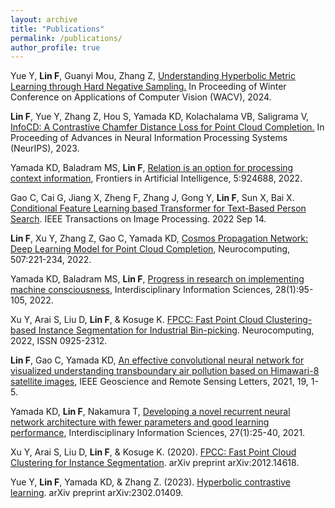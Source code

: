 ```yaml
---
layout: archive
title: "Publications"
permalink: /publications/
author_profile: true
---
```


<!-- {% if author.googlescholar %}
  You can also find my articles on <u><a href="{{author.googlescholar}}">my Google Scholar profile</a>.</u>
{% endif %}

{% include base_path %}

{% for post in site.publications reversed %}
  {% include archive-single.html %}
{% endfor %} -->

<!-- # Research -->

<!-- **Lehong Wang**, Savita V. Kendre, Haotian Liu and Markus P. Nemitz. [STREAM: Software Tool for Routing Efficiently Advanced Macrofluidics.](https://arxiv.org/abs/2312.01130) ICRA (Under review)


Zilin Dai, Yijia Wu, Haotian Liu, **Lehong Wang** and Markus P. Nemitz. [Vision-based FDM Printing for Fabricating Airtight Soft Actuators.](https://arxiv.org/abs/2312.01135) RoboSoft (Oral Presentation)


**Lehong Wang\***, Savita V. Kendre*, Ethan Wilke, Nicholas Pacheco, Loris Fichera and Markus P. Nemitz. [FDM Printing: A Fabrication Method for Fluidic Soft Circuits?](https://arxiv.org/abs/2312.01131) RoboSoft (Accepted) -->
<!-- \* Means equal contribution -->

Yue Y, **Lin F**, Guanyi Mou, Zhang Z, [Understanding Hyperbolic Metric Learning through Hard Negative Sampling.](https://openaccess.thecvf.com/content/WACV2024/papers/Yue_Understanding_Hyperbolic_Metric_Learning_Through_Hard_Negative_Sampling_WACV_2024_paper.pdf) In Proceeding of Winter Conference on Applications of Computer Vision (WACV), 2024.

**Lin F**, Yue Y, Zhang Z, Hou S, Yamada KD, Kolachalama VB, Saligrama V, [InfoCD: A Contrastive Chamfer Distance Loss for Point Cloud Completion.](https://proceedings.neurips.cc/paper_files/paper/2023/file/f2ea1943896474b7cd9796b93e526f6f-Paper-Conference.pdf) In Proceeding of Advances in Neural Information Processing Systems (NeurIPS), 2023.

Yamada KD, Baladram MS, **Lin F**, [Relation is an option for processing context information](https://doi.org/10.3389/frai.2022.924688), Frontiers in Artificial Intelligence, 5:924688, 2022. 

Gao C, Cai G, Jiang X, Zheng F, Zhang J, Gong Y, **Lin F**, Sun X, Bai X. [Conditional Feature Learning based Transformer for Text-Based Person Search](https://ieeexplore.ieee.org/abstract/document/9893017). IEEE Transactions on Image Processing. 2022 Sep 14.

**Lin F**, Xu Y, Zhang Z, Gao C, Yamada KD, [Cosmos Propagation Network: Deep Learning Model for Point Cloud Completion](https://www.sciencedirect.com/science/article/pii/S0925231222009821), Neurocomputing, 507:221-234, 2022.


Yamada KD, Baladram MS, **Lin F**, [Progress in research on implementing machine consciousness](https://www.jstage.jst.go.jp/article/iis/28/1/28_2022.R.02/_article/-char/en), Interdisciplinary Information Sciences, 28(1):95-105, 2022.

Xu Y, Arai S, Liu D, **Lin F**, & Kosuge K. [FPCC: Fast Point Cloud Clustering-based Instance Segmentation for Industrial Bin-picking](https://www.sciencedirect.com/science/article/pii/S0925231222003915). Neurocomputing, 2022, ISSN 0925-2312.

**Lin F**, Gao C, Yamada KD, [An effective convolutional neural network for visualized understanding transboundary air pollution based on Himawari-8 satellite images](https://ieeexplore.ieee.org/document/9512552), IEEE Geoscience and Remote Sensing Letters, 2021, 19, 1-5.


Yamada KD, **Lin F**, Nakamura T, [Developing a novel recurrent neural network architecture with fewer parameters and good learning performance](https://www.jstage.jst.go.jp/article/iis/advpub/0/advpub_2020.R.01/_article/-char/en), Interdisciplinary Information Sciences, 27(1):25-40, 2021.


Xu Y, Arai S, Liu D, **Lin F**, & Kosuge K. (2020). [FPCC: Fast Point Cloud Clustering for Instance Segmentation](https://arxiv.org/abs/2012.14618). arXiv preprint arXiv:2012.14618.

Yue Y, **Lin F**, Yamada KD, & Zhang Z. (2023). [Hyperbolic contrastive learning](https://arxiv.org/abs/2302.01409). arXiv preprint arXiv:2302.01409. 

<!-- 1. Yue Y, Lin F, Guanyi Mou, Zhang Z, Understanding Hyperbolic Metric Learning through Hard Negative Sampling. In Proceeding of Winter Conference on Applications of Computer Vision (WACV), 2024.
2. Lin F, Yue Y, Zhang Z, Hou S, Yamada KD, Kolachalama VB, Saligrama V, InfoCD: A Contrastive Chamfer Distance Loss for Point Cloud Completion. In Proceeding of Advances in Neural Information Processing Systems (NeurIPS), 2023.
3. Lin F, Yue Y, Hou S, Yu X, Xu Y, Yamada KD, Zhang Z, Hyperbolic Chamfer Distance for Point Cloud Completion. In Proceeding of International Conference on Computer Vision (ICCV), 2023.
4. Yamada KD, Baladram MS, Lin F, Relation is an option for processing context information, Frontiers in Artificial Intelligence, Frontiers in Artificial Intelligence, 5:924688, 2022. [link](https://doi.org/10.3389/frai.2022.924688)
5. Gao C, Cai G, Jiang X, Zheng F, Zhang J, Gong Y, Lin F, Sun X, Bai X. Conditional Feature Learning based Transformer for Text-Based Person Search. IEEE Transactions on Image Processing. 2022 Sep 14. [link](https://ieeexplore.ieee.org/abstract/document/9893017)
6. Lin F, Xu Y, Zhang Z, Gao C, Yamada KD, Cosmos Propagation Network: Deep Learning Model for Point Cloud Completion, Neurocomputing, 507:221-234, 2022. [link](https://www.sciencedirect.com/science/article/pii/S0925231222009821)
7. Yamada KD, Baladram MS, Lin F, Progress in research on implementing machine consciousness, Interdisciplinary Information Sciences, 28(1):95-105, 2022. [link](https://www.jstage.jst.go.jp/article/iis/28/1/28_2022.R.02/_article/-char/en) 
8. Xu, Y., Arai, S., Liu, D., Lin, F., & Kosuge, K. . FPCC: Fast Point Cloud Clustering-based Instance Segmentation for Industrial Bin-picking. Neurocomputing, 2022, ISSN 0925-2312.[link](https://www.sciencedirect.com/science/article/pii/S0925231222003915)
9. Lin F, Gao C, Yamada KD, An effective convolutional neural network for visualized understanding transboundary air pollution based on Himawari-8 satellite images, IEEE Geoscience and Remote Sensing Letters, 2021, 19, 1-5. [link](https://ieeexplore.ieee.org/document/9512552)
10. Yamada KD, Lin F, Nakamura T, Developing a novel recurrent neural network architecture with fewer parameters and good learning performance, Interdisciplinary Information Sciences, 27(1):25-40, 2021. [link](https://www.jstage.jst.go.jp/article/iis/advpub/0/advpub_2020.R.01/_article/-char/en)

# Preprint entries
11. Xu, Y., Arai, S., Liu, D., Lin, F., & Kosuge, K. (2020). FPCC: Fast Point Cloud Clustering for Instance Segmentation. arXiv preprint arXiv:2012.14618. [link](https://arxiv.org/abs/2012.14618)
12. Yue, Y., Lin, F., Yamada, K. D., & Zhang, Z. (2023). Hyperbolic contrastive learning. arXiv preprint arXiv:2302.01409. [link](https://arxiv.org/abs/2302.01409) -->



